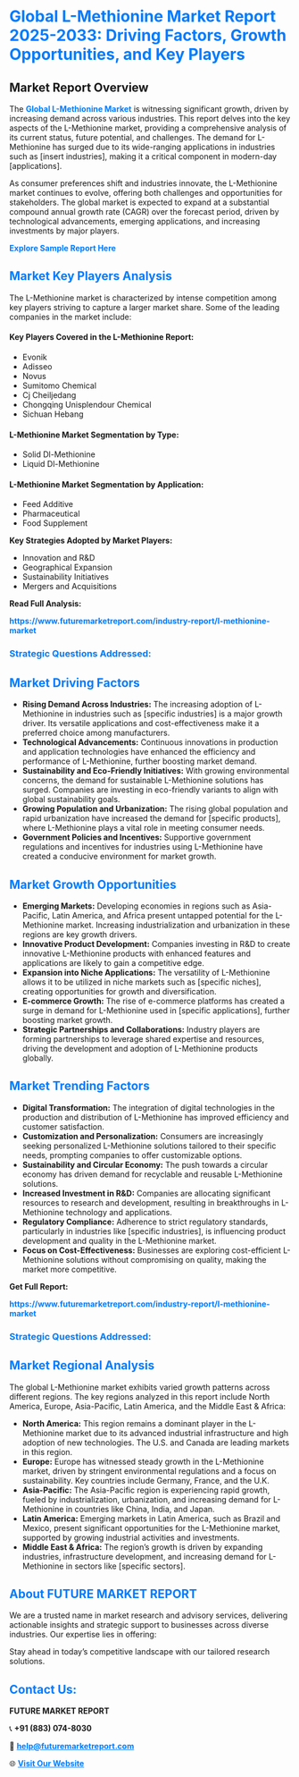 <h1 style="color: #007BFF;">Global L-Methionine Market Report 2025-2033: Driving Factors, Growth Opportunities, and Key Players</h1>

<section id="overview">
<h2>Market Report Overview</h2>
<p>The <a href="https://www.futuremarketreport.com/industry-report/l-methionine-market" style="color: #007BFF; text-decoration: none;"><strong>Global L-Methionine Market</strong></a> is witnessing significant growth, driven by increasing demand across various industries. This report delves into the key aspects of the L-Methionine market, providing a comprehensive analysis of its current status, future potential, and challenges. The demand for L-Methionine has surged due to its wide-ranging applications in industries such as [insert industries], making it a critical component in modern-day [applications].</p>
<p>As consumer preferences shift and industries innovate, the L-Methionine market continues to evolve, offering both challenges and opportunities for stakeholders. The global market is expected to expand at a substantial compound annual growth rate (CAGR) over the forecast period, driven by technological advancements, emerging applications, and increasing investments by major players.</p>
</section>

<section id="overview">
<p><a href="https://www.futuremarketreport.com/request-sample/reportId=30955" style="color: #007BFF; text-decoration: none;"><strong>Explore Sample Report Here</strong></a></p>
</section>

<section id="key-players">
<h2 style="color: #007BFF;">Market Key Players Analysis</h2>
<p>The L-Methionine market is characterized by intense competition among key players striving to capture a larger market share. Some of the leading companies in the market include:</p>
<h4>Key Players Covered in the L-Methionine Report:</h4>
<ul><li>Evonik</li><li>Adisseo</li><li>Novus</li><li>Sumitomo Chemical</li><li>Cj Cheiljedang</li><li>Chongqing Unisplendour Chemical</li><li>Sichuan Hebang</li></ul>
<h4>L-Methionine Market Segmentation by Type:</h4>
<ul><li>Solid Dl-Methionine</li><li>Liquid Dl-Methionine</li></ul>

<h4>L-Methionine Market Segmentation by Application:</h4>
<ul><li>Feed Additive</li><li>Pharmaceutical</li><li>Food Supplement</li></ul>
<p><strong>Key Strategies Adopted by Market Players:</strong></p>
<ul>
<li>Innovation and R&D</li>
<li>Geographical Expansion</li>
<li>Sustainability Initiatives</li>
<li>Mergers and Acquisitions</li>
</ul>
</section>

<section>
<p><strong>Read Full Analysis: </strong></p><a href="https://www.futuremarketreport.com/industry-report/l-methionine-market" style="color: #007BFF; text-decoration: none;"><strong>https://www.futuremarketreport.com/industry-report/l-methionine-market</strong></a>
<h3 style="color: #007BFF;">Strategic Questions Addressed:</h3>
</section>

<section id="driving-factors">
<h2 style="color: #007BFF;">Market Driving Factors</h2>
<ul>
<li><strong>Rising Demand Across Industries:</strong> The increasing adoption of L-Methionine in industries such as [specific industries] is a major growth driver. Its versatile applications and cost-effectiveness make it a preferred choice among manufacturers.</li>
<li><strong>Technological Advancements:</strong> Continuous innovations in production and application technologies have enhanced the efficiency and performance of L-Methionine, further boosting market demand.</li>
<li><strong>Sustainability and Eco-Friendly Initiatives:</strong> With growing environmental concerns, the demand for sustainable L-Methionine solutions has surged. Companies are investing in eco-friendly variants to align with global sustainability goals.</li>
<li><strong>Growing Population and Urbanization:</strong> The rising global population and rapid urbanization have increased the demand for [specific products], where L-Methionine plays a vital role in meeting consumer needs.</li>
<li><strong>Government Policies and Incentives:</strong> Supportive government regulations and incentives for industries using L-Methionine have created a conducive environment for market growth.</li>
</ul>
</section>

<section id="growth-opportunities">
<h2 style="color: #007BFF;">Market Growth Opportunities</h2>
<ul>
<li><strong>Emerging Markets:</strong> Developing economies in regions such as Asia-Pacific, Latin America, and Africa present untapped potential for the L-Methionine market. Increasing industrialization and urbanization in these regions are key growth drivers.</li>
<li><strong>Innovative Product Development:</strong> Companies investing in R&D to create innovative L-Methionine products with enhanced features and applications are likely to gain a competitive edge.</li>
<li><strong>Expansion into Niche Applications:</strong> The versatility of L-Methionine allows it to be utilized in niche markets such as [specific niches], creating opportunities for growth and diversification.</li>
<li><strong>E-commerce Growth:</strong> The rise of e-commerce platforms has created a surge in demand for L-Methionine used in [specific applications], further boosting market growth.</li>
<li><strong>Strategic Partnerships and Collaborations:</strong> Industry players are forming partnerships to leverage shared expertise and resources, driving the development and adoption of L-Methionine products globally.</li>
</ul>
</section>

<section id="trending-factors">
<h2 style="color: #007BFF;">Market Trending Factors</h2>
<ul>
<li><strong>Digital Transformation:</strong> The integration of digital technologies in the production and distribution of L-Methionine has improved efficiency and customer satisfaction.</li>
<li><strong>Customization and Personalization:</strong> Consumers are increasingly seeking personalized L-Methionine solutions tailored to their specific needs, prompting companies to offer customizable options.</li>
<li><strong>Sustainability and Circular Economy:</strong> The push towards a circular economy has driven demand for recyclable and reusable L-Methionine solutions.</li>
<li><strong>Increased Investment in R&D:</strong> Companies are allocating significant resources to research and development, resulting in breakthroughs in L-Methionine technology and applications.</li>
<li><strong>Regulatory Compliance:</strong> Adherence to strict regulatory standards, particularly in industries like [specific industries], is influencing product development and quality in the L-Methionine market.</li>
<li><strong>Focus on Cost-Effectiveness:</strong> Businesses are exploring cost-efficient L-Methionine solutions without compromising on quality, making the market more competitive.</li>
</ul>
</section>

<section>
<p><strong>Get Full Report: </strong></p><a href="https://www.futuremarketreport.com/industry-report/l-methionine-market" style="color: #007BFF; text-decoration: none;"><strong>https://www.futuremarketreport.com/industry-report/l-methionine-market</strong></a>
<h3 style="color: #007BFF;">Strategic Questions Addressed:</h3>
</section>


<section id="regional-analysis">
<h2 style="color: #007BFF;">Market Regional Analysis</h2>
<p>The global L-Methionine market exhibits varied growth patterns across different regions. The key regions analyzed in this report include North America, Europe, Asia-Pacific, Latin America, and the Middle East & Africa:</p>
<ul>
<li><strong>North America:</strong> This region remains a dominant player in the L-Methionine market due to its advanced industrial infrastructure and high adoption of new technologies. The U.S. and Canada are leading markets in this region.</li>
<li><strong>Europe:</strong> Europe has witnessed steady growth in the L-Methionine market, driven by stringent environmental regulations and a focus on sustainability. Key countries include Germany, France, and the U.K.</li>
<li><strong>Asia-Pacific:</strong> The Asia-Pacific region is experiencing rapid growth, fueled by industrialization, urbanization, and increasing demand for L-Methionine in countries like China, India, and Japan.</li>
<li><strong>Latin America:</strong> Emerging markets in Latin America, such as Brazil and Mexico, present significant opportunities for the L-Methionine market, supported by growing industrial activities and investments.</li>
<li><strong>Middle East & Africa:</strong> The region’s growth is driven by expanding industries, infrastructure development, and increasing demand for L-Methionine in sectors like [specific sectors].</li>
</ul>
</section>

<footer>
<h2 style="color: #007BFF;">About FUTURE MARKET REPORT</h2>
<p>We are a trusted name in market research and advisory services, delivering actionable insights and strategic support to businesses across diverse industries. Our expertise lies in offering:</p>

<p>Stay ahead in today’s competitive landscape with our tailored research solutions.</p>

<h2 style="color: #007BFF;">Contact Us:</h2>
<p><strong>FUTURE MARKET REPORT</strong></p>
<p>📞 <strong>+91 (883) 074-8030</strong></p>
<p>📧 <strong><a href="mailto:help@futuremarketreport.com" style="color: #007BFF;">help@futuremarketreport.com</a></strong></p>
<p>🌐 <strong><a href="https://www.futuremarketreport.com/" style="color: #007BFF;">Visit Our Website</a></strong></p>
</footer>